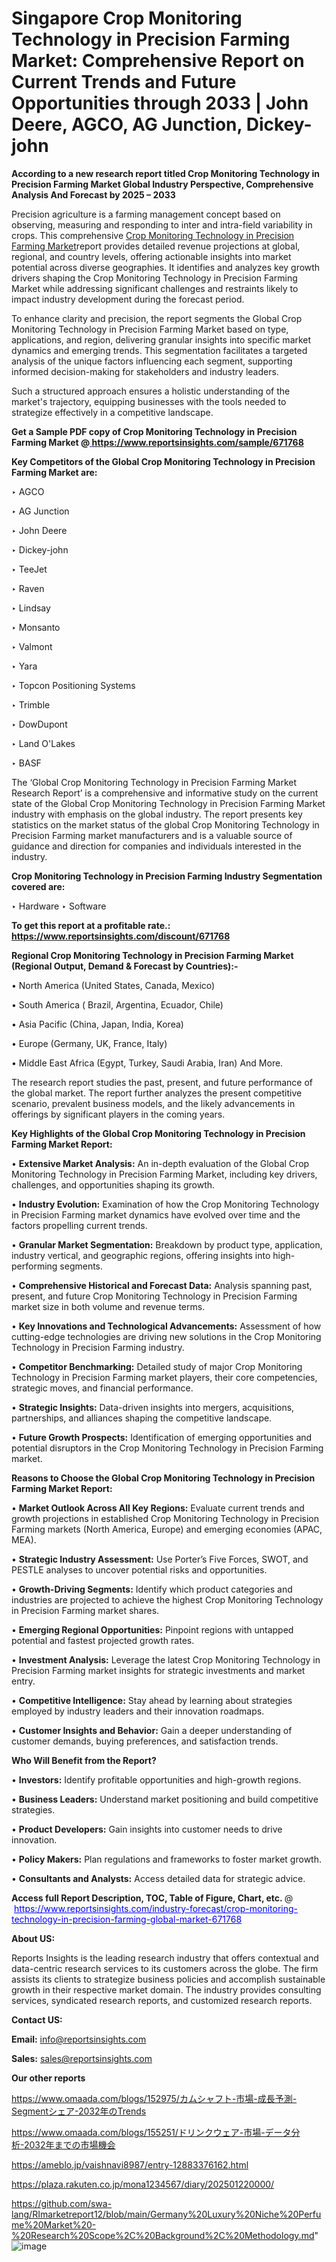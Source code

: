 # Singapore Crop Monitoring Technology in Precision Farming Market: Comprehensive Report on Current Trends and Future Opportunities through 2033 | John Deere, AGCO, AG Junction, Dickey-john

<strong>According to a new research report titled Crop Monitoring Technology in Precision Farming Market Global Industry Perspective, Comprehensive Analysis And Forecast by 2025 – 2033</strong>

Precision agriculture is a farming management concept based on observing, measuring and responding to inter and intra-field variability in crops. This comprehensive <a href=https://www.reportsinsights.com/sample/671768>Crop Monitoring Technology in Precision Farming Market</a>report provides detailed revenue projections at global, regional, and country levels, offering actionable insights into market potential across diverse geographies. It identifies and analyzes key growth drivers shaping the Crop Monitoring Technology in Precision Farming Market while addressing significant challenges and restraints likely to impact industry development during the forecast period.

To enhance clarity and precision, the report segments the Global Crop Monitoring Technology in Precision Farming Market based on type, applications, and region, delivering granular insights into specific market dynamics and emerging trends. This segmentation facilitates a targeted analysis of the unique factors influencing each segment, supporting informed decision-making for stakeholders and industry leaders.

Such a structured approach ensures a holistic understanding of the market's trajectory, equipping businesses with the tools needed to strategize effectively in a competitive landscape.

<strong>Get a Sample PDF copy of Crop Monitoring Technology in Precision Farming Market </strong><strong>@<a href=https://www.reportsinsights.com/sample/671768 style=color:#0000ff;> https://www.reportsinsights.com/sample/671768</a></strong></font>

<strong>Key Competitors of the Global Crop Monitoring Technology in Precision Farming Market are:</strong>

‣ AGCO

‣ AG Junction

‣ John Deere

‣ Dickey-john

‣ TeeJet

‣ Raven

‣ Lindsay

‣ Monsanto

‣ Valmont

‣ Yara

‣ Topcon Positioning Systems

‣ Trimble

‣ DowDupont

‣ Land O&#39;Lakes

‣ BASF

The ‘Global Crop Monitoring Technology in Precision Farming Market Research Report’ is a comprehensive and informative study on the current state of the Global Crop Monitoring Technology in Precision Farming Market industry with emphasis on the global industry. The report presents key statistics on the market status of the global Crop Monitoring Technology in Precision Farming market manufacturers and is a valuable source of guidance and direction for companies and individuals interested in the industry.

<strong>Crop Monitoring Technology in Precision Farming Industry Segmentation covered are:</strong>

‣ Hardware
‣ Software

<strong>To get this report at a profitable rate.: <a href=https://www.reportsinsights.com/discount/671768 style=color:#0000ff;>https://www.reportsinsights.com/discount/671768</a></strong></font>

<strong>Regional Crop Monitoring Technology in Precision Farming Market (Regional Output, Demand &amp; Forecast by Countries):-</strong>

• North America (United States, Canada, Mexico)

• South America ( Brazil, Argentina, Ecuador, Chile)

• Asia Pacific (China, Japan, India, Korea)

• Europe (Germany, UK, France, Italy)

• Middle East Africa (Egypt, Turkey, Saudi Arabia, Iran) And More.

The research report studies the past, present, and future performance of the global market. The report further analyzes the present competitive scenario, prevalent business models, and the likely advancements in offerings by significant players in the coming years.

<strong>Key Highlights of the Global Crop Monitoring Technology in Precision Farming Market Report:</strong>

• <strong>Extensive Market Analysis:</strong> An in-depth evaluation of the Global Crop Monitoring Technology in Precision Farming Market, including key drivers, challenges, and opportunities shaping its growth.

• <strong>Industry Evolution:</strong> Examination of how the Crop Monitoring Technology in Precision Farming market dynamics have evolved over time and the factors propelling current trends.

• <strong>Granular Market Segmentation:</strong> Breakdown by product type, application, industry vertical, and geographic regions, offering insights into high-performing segments.

• <strong>Comprehensive Historical and Forecast Data:</strong> Analysis spanning past, present, and future Crop Monitoring Technology in Precision Farming market size in both volume and revenue terms.

• <strong>Key Innovations and Technological Advancements:</strong> Assessment of how cutting-edge technologies are driving new solutions in the Crop Monitoring Technology in Precision Farming industry.

• <strong>Competitor Benchmarking:</strong> Detailed study of major Crop Monitoring Technology in Precision Farming market players, their core competencies, strategic moves, and financial performance.

• <strong>Strategic Insights:</strong> Data-driven insights into mergers, acquisitions, partnerships, and alliances shaping the competitive landscape.

• <strong>Future Growth Prospects:</strong> Identification of emerging opportunities and potential disruptors in the Crop Monitoring Technology in Precision Farming market.

<strong>Reasons to Choose the Global Crop Monitoring Technology in Precision Farming Market Report:</strong>

• <strong>Market Outlook Across All Key Regions:</strong> Evaluate current trends and growth projections in established Crop Monitoring Technology in Precision Farming markets (North America, Europe) and emerging economies (APAC, MEA).

• <strong>Strategic Industry Assessment:</strong> Use Porter’s Five Forces, SWOT, and PESTLE analyses to uncover potential risks and opportunities.

• <strong>Growth-Driving Segments:</strong> Identify which product categories and industries are projected to achieve the highest Crop Monitoring Technology in Precision Farming market shares.

• <strong>Emerging Regional Opportunities:</strong> Pinpoint regions with untapped potential and fastest projected growth rates.

• <strong>Investment Analysis:</strong> Leverage the latest Crop Monitoring Technology in Precision Farming market insights for strategic investments and market entry.

• <strong>Competitive Intelligence:</strong> Stay ahead by learning about strategies employed by industry leaders and their innovation roadmaps.

• <strong>Customer Insights and Behavior:</strong> Gain a deeper understanding of customer demands, buying preferences, and satisfaction trends.

<strong>Who Will Benefit from the Report?</strong>

• <strong>Investors:</strong> Identify profitable opportunities and high-growth regions.

• <strong>Business Leaders:</strong> Understand market positioning and build competitive strategies.

• <strong>Product Developers:</strong> Gain insights into customer needs to drive innovation.

• <strong>Policy Makers:</strong> Plan regulations and frameworks to foster market growth.

• <strong>Consultants and Analysts:</strong> Access detailed data for strategic advice.
</ul>
<strong>Access full Report Description, TOC, Table of Figure, Chart, etc. </strong>@  <a href=https://www.reportsinsights.com/industry-forecast/crop-monitoring-technology-in-precision-farming-global-market-671768 style=color:#0000ff;>https://www.reportsinsights.com/industry-forecast/crop-monitoring-technology-in-precision-farming-global-market-671768</a></font>

<strong><strong>About US</strong>:</strong>

Reports Insights is the leading research industry that offers contextual and data-centric research services to its customers across the globe. The firm assists its clients to strategize business policies and accomplish sustainable growth in their respective market domain. The industry provides consulting services, syndicated research reports, and customized research reports.

<strong>Contact US:</strong>

<p class=""""><b>Email:</b> <a href=mailto:info@reportsinsights.com>info@reportsinsights.com</a></p>
<p class=""""><b>Sales:</b> <a href=mailto:sales@reportsinsights.com>sales@reportsinsights.com</a></p>

<strong>Our other reports</strong>

<a href=https://www.omaada.com/blogs/152975/カムシャフト-市場-成長予測-Segmentシェア-2032年のTrends>https://www.omaada.com/blogs/152975/カムシャフト-市場-成長予測-Segmentシェア-2032年のTrends</a>

<a href=https://www.omaada.com/blogs/155251/ドリンクウェア-市場-データ分析-2032年までの市場機会>https://www.omaada.com/blogs/155251/ドリンクウェア-市場-データ分析-2032年までの市場機会</a>

<a href=https://ameblo.jp/vaishnavi8987/entry-12883376162.html>https://ameblo.jp/vaishnavi8987/entry-12883376162.html</a>

<a href=https://plaza.rakuten.co.jp/mona1234567/diary/202501220000/>https://plaza.rakuten.co.jp/mona1234567/diary/202501220000/</a>

<a href=https://github.com/swa-lang/RImarketreport12/blob/main/Germany%20Luxury%20Niche%20Perfume%20Market%20-%20Research%20Scope%2C%20Background%2C%20Methodology.md>https://github.com/swa-lang/RImarketreport12/blob/main/Germany%20Luxury%20Niche%20Perfume%20Market%20-%20Research%20Scope%2C%20Background%2C%20Methodology.md</a>"
![image](https://github.com/user-attachments/assets/159d57dc-95ca-43f2-8d21-a4a1133f3b78)

